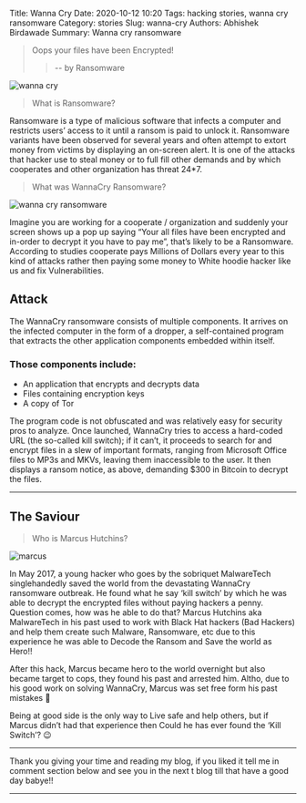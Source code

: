 Title: Wanna Cry
Date: 2020-10-12 10:20
Tags: hacking stories, wanna cry ransomware
Category: stories
Slug: wanna-cry
Authors: Abhishek Birdawade
Summary: Wanna cry ransomware

> Oops your files have been Encrypted!
>>   -- by Ransomware

![wanna cry](../images/wannacry.jpg)

> What is Ransomware?

Ransomware is a type of malicious software that infects a computer and restricts users’ access to it until a ransom is paid to unlock it. Ransomware variants have been observed for several years and often attempt to extort money from victims by displaying an on-screen alert.
It is one of the attacks that hacker use to steal money or to full fill other demands and by which cooperates and other organization has threat 24*7.

> What was WannaCry Ransomware?

![wanna cry ransomware](../images/wana_decrypt0r_screenshot-2.png)

Imagine you are working for a cooperate / organization and suddenly your screen shows up a pop up saying “Your all files have been encrypted and in-order to decrypt it you have to pay me”, that’s likely to be a Ransomware. According to studies cooperate pays Millions of Dollars every year to this kind of attacks rather then paying some money to White hoodie hacker like us and fix Vulnerabilities.

## Attack 

The WannaCry ransomware consists of multiple components. It arrives on the infected computer in the form of a dropper, a self-contained program that extracts the other application components embedded within itself. 
### Those components include:
- An application that encrypts and decrypts data
- Files containing encryption keys
- A copy of Tor 

The program code is not obfuscated and was relatively easy for security pros to analyze. Once launched, WannaCry tries to access a hard-coded URL (the so-called kill switch); if it can’t, it proceeds to search for and encrypt files in a slew of important formats, ranging from Microsoft Office files to MP3s and MKVs, leaving them inaccessible to the user. It then displays a ransom notice, as above, demanding $300 in Bitcoin to decrypt the files.

---
 
## The Saviour

> Who is Marcus Hutchins? 

![marcus](../images/image-1.png)

In May 2017, a young hacker who goes by the sobriquet MalwareTech singlehandedly saved the world from the devastating WannaCry ransomware outbreak.
He found what he say ‘kill switch’ by which he was able to decrypt the encrypted files without paying hackers a penny.
Question comes, how was he able to do that?
Marcus Hutchins aka MalwareTech in his past used to work with Black Hat hackers (Bad Hackers) and help them create such Malware, Ransomware, etc due to this experience he was able to Decode the Ransom and Save the world as Hero!!

After this hack, Marcus became hero to the world overnight but also became target to cops, they found his past and arrested him.
Altho, due to his good work on solving WannaCry, Marcus was set free form his past mistakes 🙂

Being at good side is the only way to Live safe and help others, but if Marcus didn’t had that experience then Could he has ever found the ‘Kill Switch’? 😉

---

Thank you giving your time and reading my blog, if you liked it tell me in comment section below and see you in the next t blog till that have a good day babye!!

---

